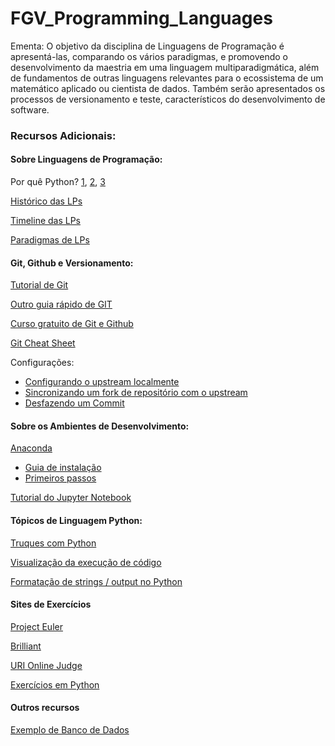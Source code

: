 # FGV_Programming_Languages  

Ementa:
O objetivo da disciplina de Linguagens de Programação é apresentá-las, comparando os vários paradigmas, e promovendo o desenvolvimento da maestria em uma linguagem multiparadigmática, além de fundamentos de outras linguagens relevantes para o ecossistema de um matemático aplicado ou cientista de dados. Também serão apresentados os processos de versionamento e teste, característicos do desenvolvimento de software.

### Recursos Adicionais:

#### Sobre Linguagens de Programação: 

Por quê Python?  [1](https://www.tiobe.com/tiobe-index/), [2](https://medium.freecodecamp.org/best-programming-languages-to-learn-in-2018-ultimate-guide-bfc93e615b35), [3](https://www.edureka.co/blog/python-interesting-facts-you-need-to-know/)

[Histórico das LPs](https://en.wikipedia.org/wiki/History_of_programming_languages)  

[Timeline das LPs](https://en.wikipedia.org/wiki/Timeline_of_programming_languages)

[Paradigmas de LPs](https://en.m.wikipedia.org/wiki/Programming_paradigm)  

#### Git, Github e Versionamento:

[Tutorial de Git](https://git-scm.com/book/pt-br/v1/Primeiros-passos-No%C3%A7%C3%B5es-B%C3%A1sicas-de-Git)  

[Outro guia rápido de GIT](http://rogerdudler.github.io/git-guide/index.pt_BR.html)  

[Curso gratuito de Git e Github](https://www.udemy.com/git-e-github-para-iniciantes/)

[Git Cheat Sheet](https://www.git-tower.com/blog/git-cheat-sheet/)

Configurações:
  + [Configurando o upstream localmente](https://help.github.com/articles/configuring-a-remote-for-a-fork/)
  + [Sincronizando um fork de repositório com o upstream](https://help.github.com/articles/syncing-a-fork/)
  + [Desfazendo um Commit](https://blog.github.com/2015-06-08-how-to-undo-almost-anything-with-git/)
 
#### Sobre os Ambientes de Desenvolvimento:

[Anaconda](https://www.anaconda.com/download/)
  + [Guia de instalação](https://paulovasconcellos.com.br/como-baixar-anaconda-31fd49c19bd8)
  + [Primeiros passos](https://opensource.com/article/18/4/getting-started-anaconda-python)

[Tutorial do Jupyter Notebook](https://www.datacamp.com/community/tutorials/tutorial-jupyter-notebook)

#### Tópicos de Linguagem Python:

[Truques com Python](https://hackernoon.com/python-tricks-101-2836251922e0)

[Visualização da execução de código](http://www.pythontutor.com/visualize.html#mode=edit) 

[Formatação de strings / output no Python](http://www.python-course.eu/python3_formatted_output.php)

#### Sites de Exercícios

[Project Euler](https://projecteuler.net/)  

[Brilliant](http://brilliant.org/)  

[URI Online Judge](https://www.urionlinejudge.com.br/judge/en/login)  

[Exercícios em Python](http://joaoventura.net/static/files/python_exercises_book.pdf)


#### Outros recursos  

[Exemplo de Banco de Dados](https://github.com/datacharmer/test_db)

